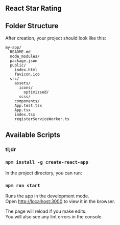 ## React Star Rating

## Folder Structure

After creation, your project should look like this:

```
my-app/
  README.md
  node_modules/
  package.json
  public/
    index.html
    favicon.ico
  src/
    assets/
      icons/
        optimizsed/
      scss/
    components/
    App.test.tsx
    App.tsx
    index.tsx
    registerServiceWorker.ts
```

## Available Scripts

### tl;dr

### `npm install -g create-react-app`

In the project directory, you can run:

### `npm run start`

Runs the app in the development mode.<br>
Open [http://localhost:3000](http://localhost:3000) to view it in the browser.

The page will reload if you make edits.<br>
You will also see any lint errors in the console.

